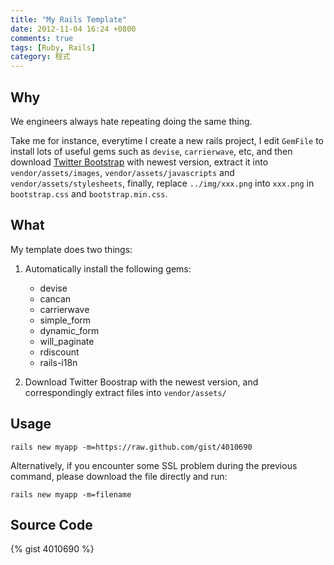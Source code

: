 ```yaml
---
title: "My Rails Template"
date: 2012-11-04 16:24 +0800
comments: true
tags: [Ruby, Rails]
category: 程式
---
```


## Why

We engineers always hate repeating doing the same thing.

Take me for instance, everytime I create a new rails project, I edit `GemFile` to install lots of useful gems such as `devise`, `carrierwave`, etc, and then download [Twitter Bootstrap](http://twitter.github.com/bootstrap/) with newest version, extract it into `vendor/assets/images`, `vendor/assets/javascripts` and `vendor/assets/stylesheets`, finally, replace `../img/xxx.png` into `xxx.png` in `bootstrap.css` and `bootstrap.min.css`.

## What

My template does two things:

1.  Automatically install the following gems:

    *   devise
    *   cancan
    *   carrierwave
    *   simple_form
    *   dynamic_form
    *   will_paginate
    *   rdiscount
    *   rails-i18n

2.  Download Twitter Boostrap with the newest version, and correspondingly extract files into `vendor/assets/`

## Usage

    rails new myapp -m=https://raw.github.com/gist/4010690

Alternatively, if you encounter some SSL problem during the previous command, please download the file directly and run:

    rails new myapp -m=filename

<!-- more -->

## Source Code

{% gist 4010690 %}